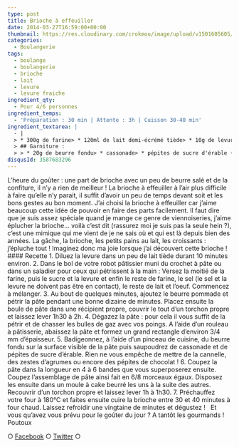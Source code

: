 ```yaml
---
type: post
title: Brioche à effeuiller
date: 2014-03-27T16:59:00+00:00
thumbnail: https://res.cloudinary.com/crokmou/image/upload/v1501605605/brioche-a-effeuiller-73x110_wrmlgp.jpg
categories: 
  - Boulangerie
tags: 
  - boulange
  - boulangerie
  - brioche
  - lait
  - levure
  - levure fraiche
ingredient_qty: 
  - Pour 4/6 personnes
ingredient_temps: 
  - 'Préparation : 30 min | Attente : 3h | Cuisson 30-40 min'
ingredient_textarea: |
  - |
  > * 300g de farine> * 120ml de lait demi-écrémé tiède> * 10g de levure fraîche> * 35g de beurre> * 2 càs de sucre> * 1 oeufs> * 1 pincée de sel
  > ## Garniture :
  > > * 20g de beurre fondu> * cassonade> * pépites de sucre d'érable (facultatif)
disqusId: 3587683296
---
```


L’heure du goûter : une part de brioche avec un peu de beurre salé et de la confiture, il n’y a rien de meilleur ! La brioche à effeuiller à l’air plus difficile à faire qu’elle n’y parait, il suffit d’avoir un peu de temps devant soit et les bons gestes au bon moment. J’ai choisi la brioche à effeuiller car j’aime beaucoup cette idée de pouvoir en faire des parts facilement. Il faut dire que je suis assez spéciale quand je mange ce genre de viennoiseries, j’aime éplucher la brioche… voilà c’est dit (rassurez moi je suis pas la seule hein ?), c’est une mimique qui me vient de je ne sais où et qui est là depuis bien des années. La gâche, la brioche, les petits pains au lait, les croissants : j’épluche tout ! Imaginez donc ma joie lorsque j’ai découvert cette brioche !   #### Recette 1\. Diluez la levure dans un peu de lait tiède durant 10 minutes environ. 2\. Dans le bol de votre robot pâtissier muni du crochet à pâte ou dans un saladier pour ceux qui pétrissent à la main : Versez la moitié de la farine, puis le sucre et la levure et enfin le reste de farine, le sel (le sel et la levure ne doivent pas être en contact), le reste de lait et l’oeuf. Commencez à mélanger. 3\. Au bout de quelques minutes, ajoutez le beurre pommade et pétrir la pâte pendant une bonne dizaine de minutes. Placez ensuite la boule de pâte dans une récipient propre, couvrir le tout d’un torchon propre et laissez lever 1h30 à 2h. 4\. Dégazez la pâte : pour cela il vous suffit de la pétrir et de chasser les bulles de gaz avec vos poings. A l’aide d’un rouleau à pâtisserie, abaissez la pâte et formez un grand rectangle d’environ 3/4 mm d’épaisseur. 5\. Badigeonnez, à l’aide d’un pinceau de cuisine, du beurre fondu sur la surface visible de la pâte puis saupoudrez de cassonade et de pépites de sucre d’érable. Rien ne vous empêche de mettre de la cannelle, des zestes d’agrumes ou encore des pépites de chocolat ! 6\. Coupez la pâte dans la longueur en 4 à 6 bandes que vous superposerez ensuite. Coupez l’assemblage de pâte ainsi fait en 6/8 morceaux égaux. Disposez les ensuite dans un moule à cake beurré les uns à la suite des autres. Recouvrir d’un torchon propre et laissez lever 1h à 1h30. 7\. Préchauffez votre four à 180°C et faites ensuite cuire la brioche entre 30 et 40 minutes à four chaud. Laissez refroidir une vingtaine de minutes et dégustez !   Et vous qu’avez vous prévu pour le goûter du jour ? A tantôt les gourmands ! Poutoux  

○ [Facebook](https://www.facebook.com/crokmou.blog) ○ [Twitter](https://twitter.com/Crokmou) ○